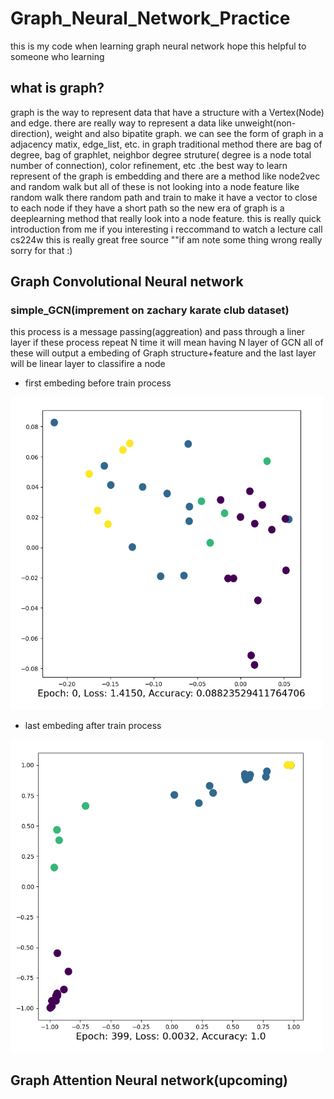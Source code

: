 # Graph_Neural_Network_Practice
 this is my code when learning graph neural network hope this helpful to someone who learning 

 ## what is graph?
 graph is the way to represent data that have a structure with a Vertex(Node) and edge. there are really way to represent a data like unweight(non-direction), weight and also bipatite graph. we can see the form of graph in a adjacency matix, edge_list, etc. in graph traditional method there are bag of degree, bag of graphlet, neighbor degree struture( degree is a node total number of connection), color refinement, etc .the best way to learn represent of the graph is embedding and there are a method like node2vec and random walk but all of these is not looking into a node feature like random walk there random path and train to make it have a vector to close to each node if they have a short path so the new era of graph is a deeplearning method that really look into a node feature. this is really quick introduction from me if you interesting i reccommand to watch a lecture call cs224w this is really great free source ""if am note some thing wrong really sorry for that :)

 ## Graph Convolutional Neural network
 ### simple_GCN(imprement on zachary karate club dataset)
 this process is a message passing(aggreation) and pass through a liner layer
 if these process repeat N time it will mean having N layer of GCN all of 
 these will output a embeding of Graph structure+feature and the last layer will be linear layer to classifire a node


 * first embeding before train process
 <img src="/image/simple_GCN_first_embed.png" alt="Alt text" title="Optional title" width="500" height="500">

 * last embeding after train process
 <img src="/image/simple_GCN_last_embed.png" alt="Alt text" title="Optional title" width="500" height="500">

 ## Graph Attention Neural network(upcoming)
 
